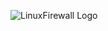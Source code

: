 ![LinuxFirewall Logo](https://mauricelambert.github.io/info/linux/security/LinuxFirewall_small.png "LinuxFirewall logo")
